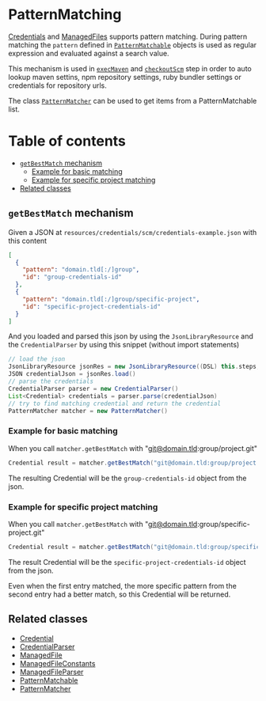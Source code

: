 # PatternMatching

[Credentials](credentials.md) and [ManagedFiles](managed-files.md)
supports pattern matching. During pattern matching the `pattern` defined
in
[`PatternMatchable`](../src/com/dettonville/dcapi/pipeline/model/PatternMatchable.groovy)
objects is used as regular expression and evaluated against a search
value.

This mechanism is used in [`execMaven`](../vars/execMaven.groovy) and
[`checkoutScm`](../vars/checkoutScm.groovy) step in order to auto lookup
maven settins, npm repository settings, ruby bundler settings or
credentials for repository urls.

The class
[`PatternMatcher`](../src/com/dettonville/dcapi/pipeline/utils/PatternMatcher.groovy)
can be used to get items from a PatternMatchable list.

# Table of contents
* [`getBestMatch` mechanism](#getbestmatch-mechanism)
  * [Example for basic matching](#example-for-basic-matching)
  * [Example for specific project matching](#example-for-specific-project-matching)
* [Related classes](#related-classes)

## `getBestMatch` mechanism

Given a JSON at `resources/credentials/scm/credentials-example.json` with this content

```json
[
  {
    "pattern": "domain.tld[:/]group",
    "id": "group-credentials-id"
  },
  {
    "pattern": "domain.tld[:/]group/specific-project",
    "id": "specific-project-credentials-id"
  }
]
```

And you loaded and parsed this json by using the `JsonLibraryResource`
and the `CredentialParser` by using this snippet (without import statements)

```groovy
// load the json
JsonLibraryResource jsonRes = new JsonLibraryResource((DSL) this.steps, CredentialConstants.SCM_CREDENTIALS_PATH)
JSON credentialJson = jsonRes.load()
// parse the credentials
CredentialParser parser = new CredentialParser()
List<Credential> credentials = parser.parse(credentialJson)
// try to find matching credential and return the credential
PatternMatcher matcher = new PatternMatcher()
```

### Example for basic matching

When you call `matcher.getBestMatch` with "git@domain.tld:group/project.git"
```groovy
Credential result = matcher.getBestMatch("git@domain.tld:group/project.git", credentials)
```
The resulting Credential will be the `group-credentials-id` object from
the json.

### Example for specific project matching

When you call `matcher.getBestMatch` with
"git@domain.tld:group/specific-project.git"
```groovy
Credential result = matcher.getBestMatch("git@domain.tld:group/specific-project.git", credentials)
```
The result Credential will be the `specific-project-credentials-id`
object from the json.

Even when the first entry matched, the more specific pattern from the
second entry had a better match, so this Credential will be returned.

## Related classes
* [Credential](../src/com/dettonville/dcapi/pipeline/credentials/Credential.groovy)
* [CredentialParser](../src/com/dettonville/dcapi/pipeline/credentials/CredentialParser.groovy)
* [ManagedFile](../src/com/dettonville/dcapi/pipeline/managedfiles/ManagedFile.groovy)
* [ManagedFileConstants](../src/com/dettonville/dcapi/pipeline/managedfiles/ManagedFileConstants.groovy)
* [ManagedFileParser](../src/com/dettonville/dcapi/pipeline/managedfiles/ManagedFileParser.groovy)
* [PatternMatchable](../src/com/dettonville/dcapi/pipeline/model/PatternMatchable.groovy)
* [PatternMatcher](../src/com/dettonville/dcapi/pipeline/utils/PatternMatcher.groovy)
